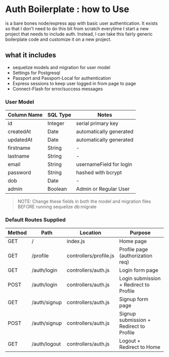 # Auth Boilerplate : how to Use


is a bare bones node/express app with basic user authentication. It exists so that I don't need to do this bit from scratch everytime I start a new project that needs to include auth. Instead, I can take this fairly generic boilerplate code and customize it on a new project. 


## what it includes 

* sequelize models and migration for user model
* Settings for Postgresql 
* Passport and Passport-Local for authentication 
* Express sessions to keep user logged in from page to page
* Connect-Flash for error/success messages 


### User Model 

|Column Name | SQL Type| Notes  |
|------------|---------|----------------------------|
| id | Integer | serial primary key  | 
|createdAt| Date | automatically generated |
| updatedAt| Date | automatically generated |  
| firstname | String | -|
| lastname  | String | -|
| email | String | usernameField for login |
| password | String | hashed with bcrypt |
| dob | Date | - |
| admin | Boolean | Admin or Regular User |  

> NOTE: Change these fields in both the model and migration files BEFORE running sequelize db:migrate


### Default Routes Supplied 
| Method | Path | Location |  Purpose | 
| -------| ---------------| --------------|  ---------------------------------|
|GET | / | index.js | Home page | 
|GET | /profile | controllers/profile.js | Profile page (authorization req)  |
|GET | /auth/login | controllers/auth.js | Login form page  | 
|POST | /auth/login | controllers/auth.js | Login submission + Redirect to Profile| 
|GET | /auth/signup | controllers/auth.js |  Signup form page | 
|POST | /auth/signup | controllers/auth.js | Signup submission + Redirect to Profile |
|GET | /auth/logout | controllers/auth.js |  Logout + Redirect to Home | 